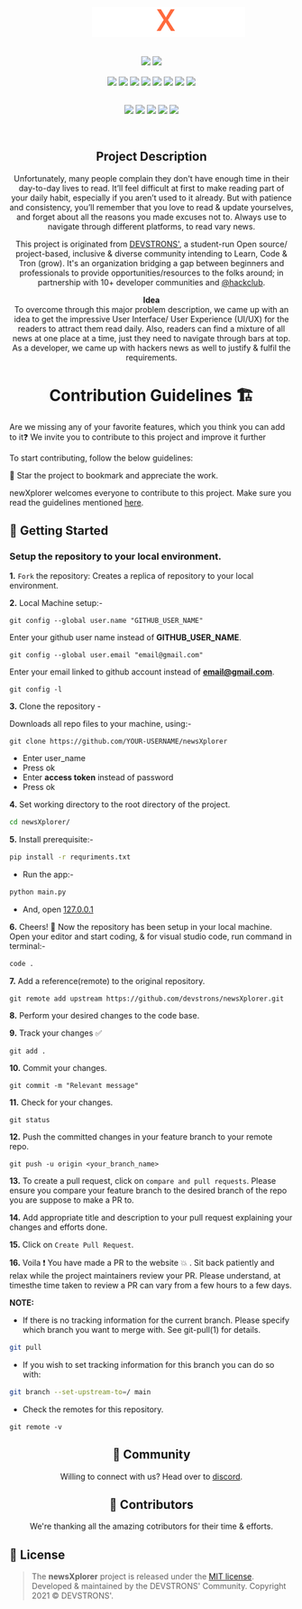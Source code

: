 <p align="center">
    <img style="margin: 0 0 0 60px" src="static/assets/img/NewsXplorer.png" alt="newsXplorer"/>
</p>
<div align="center">
</br>
<a href="https://github.com/devstrons/newsXplorer"><img src="https://badges.frapsoft.com/os/v1/open-source.svg?v=103"></a>
<a href="https://github.com/devstrons/newsXplorer/blob/master/LICENSE"><img src="https://img.shields.io/badge/license-MIT-brightgreen.svg?v=103"></a>
</br>
</br>
<a href="https://github.com/devstrons/newsXplorer/watchers"><img src="https://img.shields.io/github/watchers/devstrons/newsXplorer?style=flat"></a> 
<a href="https://github.com/devstrons/newsXplorer/graphs/contributors"><img src="https://img.shields.io/github/contributors/devstrons/newsXplorer?color=brightgreen"></a>
<a href="https://github.com/devstrons/newsXplorer/stargazers"><img src="https://img.shields.io/github/stars/devstrons/newsXplorer?color=0059b3"></a>
<a href="https://github.com/devstrons/newsXplorer/network/members"><img src="https://img.shields.io/github/forks/devstrons/newsXplorer?color=yellow"></a>
<a href="https://github.com/devstrons/newsXplorer/issues"><img src="https://img.shields.io/github/issues/devstrons/newsXplorer?color=0059b3"></a>
<a href="https://github.com/devstrons/newsXplorer/issues?q=is%3Aissue+is%3Aclosed"><img src="https://img.shields.io/github/issues-closed-raw/devstrons/newsXplorer?color=yellow"></a>
<a href="https://github.com/devstrons/newsXplorer/pulls"><img src="https://img.shields.io/github/issues-pr/devstrons/newsXplorer?color=brightgreen"></a>
<a href="https://github.com/devstrons/newsXplorer/pulls?q=is%3Apr+is%3Aclosed"><img src="https://img.shields.io/github/issues-pr-closed-raw/devstrons/newsXplorer?color=0059b3"></a> 
</div>
</br>
<p align="center">
  <img src="https://img.shields.io/badge/HTML5-E34F26?style=for-the-badge&logo=html5&logoColor=white"/>
  <img src="https://img.shields.io/badge/CSS3-1572B6?style=for-the-badge&logo=css3&logoColor=white"/>
  <img src="https://img.shields.io/badge/JavaScript-F7DF1E?style=for-the-badge&logo=javascript&logoColor=black"/>
  <img src="https://img.shields.io/badge/Python-3776AB?style=for-the-badge&logo=python&logoColor=white"/>
  <img src="https://camo.githubusercontent.com/caf9d3251680e742d78d1caf78b151140a3498a8cbd6b0877246c1f5217743fc/68747470733a2f2f696d672e736869656c64732e696f2f62616467652f4669676d612532302d2532334632344531452e7376673f267374796c653d666f722d7468652d6261646765266c6f676f3d4669676d61266c6f676f436f6c6f723d7768697465"/>
</p>
</br>
<h2 align="center" style="font-weight:bold">Project Description</h2>
<p align="center">
Unfortunately, many people complain they don't have enough time in their day-to-day lives to read.
It’ll feel difficult at first to make reading part of your daily habit, especially if you aren’t used to it already. But with patience and consistency, you’ll remember that you love to read & update yourselves, and forget about all the reasons you made excuses not to.
Always use to navigate through different platforms, to read vary news.
</p>
<p align="center">
This project is originated from <a href="https://github.com/devstrons">DEVSTRONS'</a>, a student-run Open source/ project-based, inclusive & diverse community intending to Learn, Code & Tron (grow). It's an organization bridging a gap between beginners and professionals to provide opportunities/resources to the folks around; in partnership with 10+ developer communities and <a href="https://apacdirectory.hackclub.com/club/devstrons">@hackclub</a>.
</p>
<p align="center">
  <b>Idea</b><br />
To overcome through this major problem description, we came up with an idea to get the impressive User Interface/ User Experience (UI/UX) for the readers to attract them read daily. Also, readers can find a mixture of all news at one place at a time, just they need to navigate through bars at top. As a developer, we came up with hackers news as well to justify & fulfil the requirements.
</p>

<h1 align="center" style="font-weight:bold">Contribution Guidelines 🏗</h1>
Are we missing any of your favorite features, which you think you can add to it❓ We invite you to contribute to this project and improve it further

To start contributing, follow the below guidelines: 

🌟 Star the project to bookmark and appreciate the work.

newXplorer welcomes everyone to contribute to this project. Make sure you read the guidelines mentioned [here](https://github.com/devstrons/newXplorer/blob/main/CONTRIBUTING.md).

<h2 align="left" style="font-weight:bold">🌱 Getting Started </h2>

### Setup the repository to your local environment.

**1.** `Fork` the repository: Creates a replica of repository to your local environment.

**2.** Local Machine setup:- 
 ```git
 git config --global user.name "GITHUB_USER_NAME"
 ```
Enter your github user name instead of **GITHUB_USER_NAME**.

 ```git
 git config --global user.email "email@gmail.com"
 ```
Enter your email linked to github account instead of **email@gmail.com**.

```git
git config -l
```

**3.** Clone the repository - 

Downloads all repo files to your machine, using:-
```git
git clone https://github.com/YOUR-USERNAME/newsXplorer
```
   - Enter user_name
   - Press ok
   - Enter **access token** instead of password
   - Press ok

**4.** Set working directory to the root directory of the project.
```sh
cd newsXplorer/
```

**5.** Install prerequisite:-

```bash
pip install -r requriments.txt
```
  - Run the app:-
```bash
python main.py
```

  - And, open [127.0.0.1](127.0.0.1)


**6.** Cheers! 🎉 Now the repository has been setup in your local machine. Open your editor and start coding, & for visual studio code, run command in terminal:-
```sh
code .
```

**7.** Add a reference(remote) to the original repository.
```
git remote add upstream https://github.com/devstrons/newsXplorer.git
```

**8.** Perform your desired changes to the code base.


**9.** Track your changes ✅

```
git add . 
```

**10.** Commit your changes.

```
git commit -m "Relevant message"
```

**11.** Check for your changes.

```
git status
```

**12.** Push the committed changes in your feature branch to your remote repo.

```
git push -u origin <your_branch_name>
```

**13.** To create a pull request, click on `compare and pull requests`. Please ensure you compare your feature branch to the desired branch of the repo you are suppose to make a PR to.

**14.** Add appropriate title and description to your pull request explaining your changes and efforts done.

**15.** Click on `Create Pull Request`.

**16.** Voila ❗️ You have made a PR to the website 💥 . Sit back patiently and relax while the project maintainers review your PR. Please understand, at timesthe time taken to review a PR can vary from a few hours to a few days.

**NOTE:**
- If there is no tracking information for the current branch. Please specify which branch you want to merge with. See git-pull(1) for details.
```sh
git pull
```
- If you wish to set tracking information for this branch you can do so with:
```sh
git branch --set-upstream-to=/ main
```
- Check the remotes for this repository.

```
git remote -v
```
<h2 align="center" style="font-weight:bold">🤝 Community</h2>
<p align="center">
Willing to connect with us? 
Head over to <a href="https://discord.gg/MVujzTBqed" >discord</a>.
</p>

<h2 align="center" style="font-weight:bold">🌈 Contributors</h2>
<p align="center">
We're thanking all the amazing cotributors for their time & efforts.
</p>

<h2 align="left" style="font-weight:bold">📰 License</h2>

> The **newsXplorer** project is released under the [MIT license](https://github.com/devstrons/newsXplorer/blob/main/LICENSE). <br> Developed &amp; maintained by the DEVSTRONS' Community. Copyright 2021 © DEVSTRONS'.
